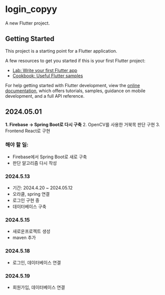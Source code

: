 # login_copyy

A new Flutter project.

## Getting Started

This project is a starting point for a Flutter application.

A few resources to get you started if this is your first Flutter project:

- [Lab: Write your first Flutter app](https://docs.flutter.dev/get-started/codelab)
- [Cookbook: Useful Flutter samples](https://docs.flutter.dev/cookbook)

For help getting started with Flutter development, view the
[online documentation](https://docs.flutter.dev/), which offers tutorials,
samples, guidance on mobile development, and a full API reference.
## 2024.05.01
**1. Firebase -> Spring Boot로 다시 구축**
2. OpenCV를 사용한 거북목 판단 구현
3. Frontend React로 구현

### 해야 할 일:
- Firebase에서 Spring Boot로 새로 구축
- 판단 알고리즘 다시 작성

### 2024.5.13
-  기간: 2024.4.20 ~ 2024.05.12
-  오라클, spring 연결
-  로그인 구현 중
-  데이터베이스 구축
### 2024.5.15
- 새로운프로젝트 생성 
- maven 추가
### 2024.5.18
- 로그인, 데이터베이스 연결
### 2024.5.19
- 회원가입, 데이터베이스 연결
